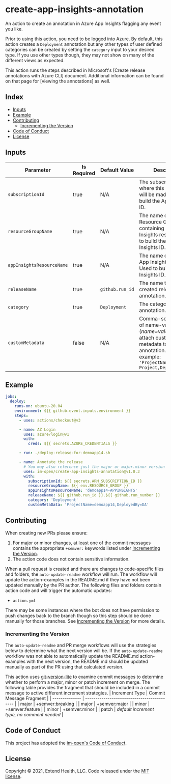 # create-app-insights-annotation

An action to create an annotation in Azure App Insights flagging any event you like.

Prior to using this action, you need to be logged into Azure. By default, this action creates a `Deployment` annotation but any other types of user defined categories can be created by setting the `category` input to your desired type. If you use other types though, they may not show on many of the different views as expected.

This action runs the steps described in Microsoft's [Create release annotations with Azure CLI] document. Additional information can be found on that page for [viewing the annotations] as well.

## Index

- [Inputs](#inputs)
- [Example](#example)
- [Contributing](#contributing)
  - [Incrementing the Version](#incrementing-the-version)
- [Code of Conduct](#code-of-conduct)
- [License](#license)

## Inputs

| Parameter                 | Is Required | Default Value   | Description                                                                                                                                                          |
| ------------------------- | ----------- | --------------- | -------------------------------------------------------------------------------------------------------------------------------------------------------------------- |
| `subscriptionId`          | true        | N/A             | The subscription ID where this annotation will be made. Used to build the App Insights ID.                                                                           |
| `resourceGroupName`       | true        | N/A             | The name of the Resource Group containing the App Insights resource. Used to build the App Insights ID.                                                              |
| `appInsightsResourceName` | true        | N/A             | The name of the Azure App Insights resource. Used to build the App Insights ID.                                                                                      |
| `releaseName`             | true        | `github.run_id` | The name to give the created release annotation.                                                                                                                     |
| `category`                | true        | `Deployment`    | The category of annotation.                                                                                                                                          |
| `customMetadata`          | false       | N/A             | Comma-separated list of name-value pairs (_name=value_) used to attach custom metadata to the annotation. For example: <br/>`'ProjectName=My Project,DeployedBy=DA'` |

## Example

```yml
jobs:
  deploy:
    runs-on: ubuntu-20.04
    environment: ${{ github.event.inputs.environment }}
    steps:
      - uses: actions/checkout@v3

      - name: AZ Login
        uses: azure/login@v1
        with:
          creds: ${{ secrets.AZURE_CREDENTIALS }}

      - run: ./deploy-release-for-demoapp14.sh

      - name: Annotate the release
        # You may also reference just the major or major.minor version
        uses: im-open/create-app-insights-annotation@v1.0.3
        with:
          subscriptionId: ${{ secrets.ARM_SUBSCRIPTION_ID }}
          resourceGroupName: ${{ env.RESOURCE_GROUP }}
          appInsightsResourceName: 'demoapp14-APPINSIGHTS'
          releaseName: ${{ github.run_id }}.${{ github.run_number }}
          category: 'Deployment'
          customMetaData: 'ProjectName=demoapp14,DeployedBy=DA'
```

## Contributing

When creating new PRs please ensure:

1. For major or minor changes, at least one of the commit messages contains the appropriate `+semver:` keywords listed under [Incrementing the Version](#incrementing-the-version).
1. The action code does not contain sensitive information.

When a pull request is created and there are changes to code-specific files and folders, the `auto-update-readme` workflow will run.  The workflow will update the action-examples in the README.md if they have not been updated manually by the PR author. The following files and folders contain action code and will trigger the automatic updates:

- `action.yml`

There may be some instances where the bot does not have permission to push changes back to the branch though so this step should be done manually for those branches. See [Incrementing the Version](#incrementing-the-version) for more details.

### Incrementing the Version

The `auto-update-readme` and PR merge workflows will use the strategies below to determine what the next version will be.  If the `auto-update-readme` workflow was not able to automatically update the README.md action-examples with the next version, the README.md should be updated manually as part of the PR using that calculated version.

This action uses [git-version-lite] to examine commit messages to determine whether to perform a major, minor or patch increment on merge. The following table provides the fragment that should be included in a commit message to active different increment strategies.
| Increment Type | Commit Message Fragment |
| -------------- | ------------------------------------------- |
| major | +semver:breaking |
| major | +semver:major |
| minor | +semver:feature |
| minor | +semver:minor |
| patch | _default increment type, no comment needed_ |

## Code of Conduct

This project has adopted the [im-open's Code of Conduct](https://github.com/im-open/.github/blob/master/CODE_OF_CONDUCT.md).

## License

Copyright &copy; 2021, Extend Health, LLC. Code released under the [MIT license](LICENSE).

[git-version-lite]: https://github.com/im-open/git-version-lite
